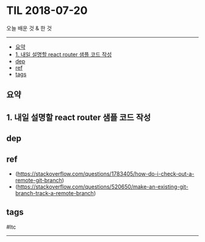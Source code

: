 # TIL 2018-07-20

오늘 배운 것 & 한 것

--------------------------


- [요약](#요약)
- [1. 내일 설명할 react router 샘플 코드 작성](#1-내일-설명할-react-router-샘플-코드-작성)
- [dep](#dep)
- [ref](#ref)
- [tags](#tags)
## 요약

## 1. 내일 설명할 react router 샘플 코드 작성



## dep

## ref
- (https://stackoverflow.com/questions/1783405/how-do-i-check-out-a-remote-git-branch)
- (https://stackoverflow.com/questions/520650/make-an-existing-git-branch-track-a-remote-branch)

## tags
  #ltc



--------------------------


 
